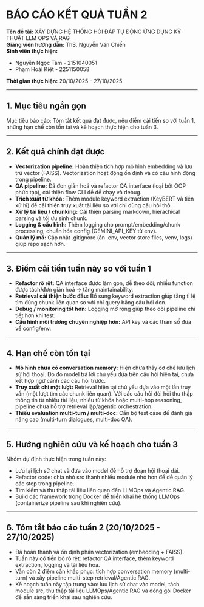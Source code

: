 # BÁO CÁO KẾT QUẢ TUẦN 2

**Tên đề tài:** XÂY DỰNG HỆ THỐNG HỎI ĐÁP TỰ ĐỘNG ỨNG DỤNG KỸ THUẬT LLM OPS VÀ RAG  
**Giảng viên hướng dẫn:** ThS. Nguyễn Văn Chiến  
**Sinh viên thực hiện:**

- Nguyễn Ngọc Tâm - 2151040051  
- Phạm Hoài Kiệt - 2251150058

**Thời gian thực hiện:** 20/10/2025 - 27/10/2025

---

## 1. Mục tiêu ngắn gọn
Mục tiêu báo cáo: Tóm tắt kết quả đạt được, nêu điểm cải tiến so với tuần 1, những hạn chế còn tồn tại và kế hoạch thực hiện cho tuần 3.

---

## 2. Kết quả chính đạt được
- **Vectorization pipeline:** Hoàn thiện tích hợp mô hình embedding và lưu trữ vector (FAISS). Vectorization hoạt động ổn định và có cấu hình động trong pipeline.  
- **QA pipeline:** Đã đơn giản hoá và refactor QA interface (loại bớt OOP phức tạp), cải thiện flow CLI để dễ chạy và debug.  
- **Trích xuất từ khóa:** Thêm module keyword extraction (KeyBERT và tiền xử lý) để cải thiện truy xuất tài liệu so với chỉ dùng câu hỏi thô.  
- **Xử lý tài liệu / chunking:** Cải thiện parsing markdown, hierachical parsing và tối ưu sinh chunk.  
- **Logging & cấu hình:** Thêm logging cho prompt/embedding/chunk processing; chuẩn hóa config (GEMINI_API_KEY từ env).   
- **Quản lý mã:** Cập nhật .gitignore (ẩn .env, vector store files, venv, logs) giúp repo sạch hơn.

---

## 3. Điểm cải tiến tuần này so với tuần 1
- **Refactor rõ rệt:** QA interface được làm gọn, dễ theo dõi; nhiều function được tách/đơn giản hoá → tăng maintainability.  
- **Retrieval cải thiện bước đầu:** Bổ sung keyword extraction giúp tăng tỉ lệ tìm đúng chunk liên quan so với chỉ query bằng câu hỏi đơn.  
- **Debug / monitoring tốt hơn:** Logging mở rộng giúp theo dõi pipeline chi tiết hơn khi test.    
- **Cấu hình môi trường chuyên nghiệp hơn:** API key và các tham số đưa về config/env.

---

## 4. Hạn chế còn tồn tại
- **Mô hình chưa có conversation memory:** Hiện chưa thấy cơ chế lưu lịch sử hội thoại. Do đó model trả lời chủ yếu dựa trên câu hỏi hiện tại, chưa kết hợp ngữ cảnh các câu hỏi trước.  
- **Truy xuất chỉ một lượt:** Retrieval hiện tại chủ yếu dựa vào một lần truy vấn (một lượt tìm các chunk liên quan). Với các câu hỏi đòi hỏi thu thập thông tin từ nhiều tài liệu, nhiều từ khóa hoặc multi-hop reasoning, pipeline chưa hỗ trợ retrieval lặp/agentic orchestration.   
- **Thiếu evaluation multi-turn / multi-doc:** Cần bộ test case để đánh giá nâng cao (multi-turn dialogues, multi-doc QA).

---

## 5. Hướng nghiên cứu và kế hoạch cho tuần 3
Nhóm dự định thực hiện trong tuần này:
- Lưu lại lịch sử chat và đưa vào model để hỗ trợ đoạn hội thoại dài.  
- Refactor code: chia nhỏ src thành nhiều module nhỏ hơn để dễ quản lý các step trong pipeline.  
- Tìm kiếm và thu thập tài liệu liên quan đến LLMOps và Agentic RAG.  
- Build các framework trong Docker để triển khai hệ thống LLMOps (containerize pipeline sau khi nghiên cứu).

---

## 6. Tóm tắt báo cáo tuần 2 (20/10/2025 - 27/10/2025)
- Đã hoàn thành và ổn định phần vectorization (embedding + FAISS).  
- Tuần này có tiến bộ rõ rệt: refactor QA interface, thêm keyword extraction, logging và tài liệu hóa.  
- Vẫn còn 2 điểm cần khắc phục: tích hợp conversation memory (multi-turn) và xây pipeline multi-step retrieval/Agentic RAG.  
- Kế hoạch tuần này tập trung vào: lưu lịch sử chat vào model, tách module src, thu thập tài liệu LLMOps/Agentic RAG và đóng gói Docker để sẵn sàng triển khai sau nghiên cứu.

```

